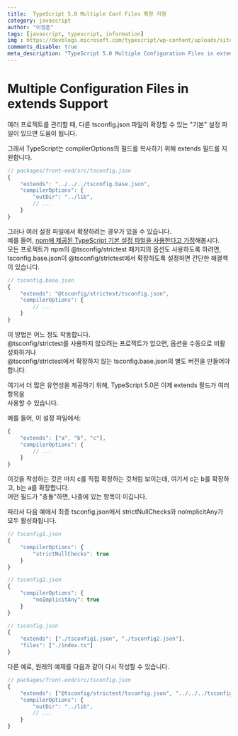 ```yaml
---
title:  TypeScript 5.0 Multiple Conf Files 확장 지원
category: javascript
author: "이정훈"
tags: [javascript, typescript, information]
img : https://devblogs.microsoft.com/typescript/wp-content/uploads/sites/11/2023/03/5-0-feature-image-square-bounds-1.png
comments_disable: true
meta_description: "TypeScript 5.0 Multiple Configuration Files in extends support"
---
```



# Multiple Configuration Files in extends Support

여러 프로젝트를 관리할 때, 다른 tsconfig.json 파일이 확장할 수 있는 "기본" 설정 파일이 있으면 
도움이 됩니다. 

그래서 TypeScript는 compilerOptions의 필드를 복사하기 위해 extends 필드를 지원합니다.

```typescript
// packages/front-end/src/tsconfig.json
{
    "extends": "../../../tsconfig.base.json",
    "compilerOptions": {
        "outDir": "../lib",
        // ...
    }
}
```

그러나 여러 설정 파일에서 확장하려는 경우가 있을 수 있습니다.  
예를 들어, [npm에 제공된 TypeScript 기본 설정 파일을 사용한다고 가정](https://github.com/tsconfig/bases)해봅시다.  
모든 프로젝트가 npm의 @tsconfig/strictest 패키지의 옵션도 사용하도록 하려면,  
tsconfig.base.json이 @tsconfig/strictest에서 확장하도록 설정하면 간단한 해결책이 있습니다.

```typescript
// tsconfig.base.json
{
    "extends": "@tsconfig/strictest/tsconfig.json",
    "compilerOptions": {
        // ...
    }
}
```

이 방법은 어느 정도 작동합니다.  
@tsconfig/strictest를 사용하지 않으려는 프로젝트가 있으면, 옵션을 수동으로 비활성화하거나  
@tsconfig/strictest에서 확장하지 않는 tsconfig.base.json의 별도 버전을 만들어야 합니다.

여기서 더 많은 유연성을 제공하기 위해, TypeScript 5.0은 이제 extends 필드가 여러 항목을   
사용할 수 있습니다. 

예를 들어, 이 설정 파일에서:
```typescript
{
    "extends": ["a", "b", "c"],
    "compilerOptions": {
        // ...
    }
}
```
이것을 작성하는 것은 마치 c를 직접 확장하는 것처럼 보이는데, 여기서 c는 b를 확장하고, b는 a를 확장합니다.    
어떤 필드가 "충돌"하면, 나중에 있는 항목이 이깁니다.

따라서 다음 예에서 최종 tsconfig.json에서 strictNullChecks와 noImplicitAny가 모두 활성화됩니다.

```typescript
// tsconfig1.json
{
    "compilerOptions": {
        "strictNullChecks": true
    }
}

// tsconfig2.json
{
    "compilerOptions": {
        "noImplicitAny": true
    }
}

// tsconfig.json
{
    "extends": ["./tsconfig1.json", "./tsconfig2.json"],
    "files": ["./index.ts"]
}
```

다른 예로, 원래의 예제를 다음과 같이 다시 작성할 수 있습니다.

```typescript
// packages/front-end/src/tsconfig.json
{
    "extends": ["@tsconfig/strictest/tsconfig.json", "../../../tsconfig.base.json"],
    "compilerOptions": {
        "outDir": "../lib",
        // ...
    }
}
```
